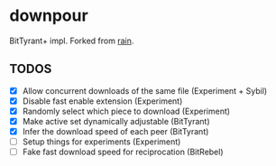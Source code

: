 downpour
====

BitTyrant+ impl. Forked from [rain](https://github.com/cenkalti/rain).

TODOS
--------
- [x] Allow concurrent downloads of the same file (Experiment + Sybil)
- [x] Disable fast enable extension (Experiment)
- [x] Randomly select which piece to download (Experiment)
- [x] Make active set dynamically adjustable (BitTyrant)
- [x] Infer the download speed of each peer (BitTyrant)
- [ ] Setup things for experiments (Experiment)
- [ ] Fake fast download speed for reciprocation (BitRebel)
